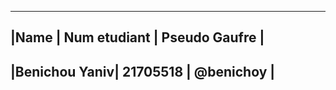  --------------------------------------------------
|Name          | Num etudiant      | Pseudo Gaufre | 
----------------------------------------------------
|Benichou Yaniv| 21705518          | @benichoy     |
 --------------------------------------------------